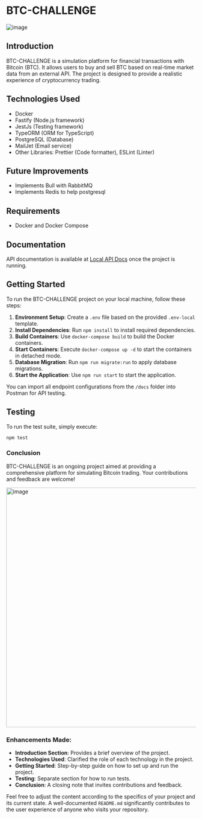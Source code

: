 # BTC-CHALLENGE

![image](https://github.com/ssbreno/btc-challenge/assets/8092325/773c2497-6b16-49d0-b76e-2636e150e297)

## Introduction

BTC-CHALLENGE is a simulation platform for financial transactions with Bitcoin (BTC). It allows users to buy and sell BTC based on real-time market data from an external API. The project is designed to provide a realistic experience of cryptocurrency trading.

## Technologies Used

- Docker
- Fastify (Node.js framework)
- JestJs (Testing framework)
- TypeORM (ORM for TypeScript)
- PostgreSQL (Database)
- MailJet (Email service)
- Other Libraries: Prettier (Code formatter), ESLint (Linter)

## Future Improvements

- Implements Bull with RabbitMQ
- Implements Redis to help postgresql

## Requirements

- Docker and Docker Compose

## Documentation

API documentation is available at [Local API Docs](http://localhost:3001/api) once the project is running.

## Getting Started

To run the BTC-CHALLENGE project on your local machine, follow these steps:

1. **Environment Setup**: Create a `.env` file based on the provided `.env-local` template.
2. **Install Dependencies**: Run `npm install` to install required dependencies.
3. **Build Containers**: Use `docker-compose build` to build the Docker containers.
4. **Start Containers**: Execute `docker-compose up -d` to start the containers in detached mode.
5. **Database Migration**: Run `npm run migrate:run` to apply database migrations.
6. **Start the Application**: Use `npm run start` to start the application.

You can import all endpoint configurations from the `/docs` folder into Postman for API testing.

## Testing

To run the test suite, simply execute:

```bash
npm test
```

### Conclusion

BTC-CHALLENGE is an ongoing project aimed at providing a comprehensive platform for simulating Bitcoin trading. Your contributions and feedback are welcome!

<img width="635" alt="image" src="https://github.com/ssbreno/btc-challenge/assets/8092325/2d761dd4-8810-4831-bd4d-33316ed6b156">


### Enhancements Made:

- **Introduction Section**: Provides a brief overview of the project.
- **Technologies Used**: Clarified the role of each technology in the project.
- **Getting Started**: Step-by-step guide on how to set up and run the project.
- **Testing**: Separate section for how to run tests.
- **Conclusion**: A closing note that invites contributions and feedback.

Feel free to adjust the content according to the specifics of your project and its current state. A well-documented `README.md` significantly contributes to the user experience of anyone who visits your repository.
